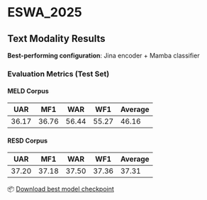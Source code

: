 # ESWA_2025

## Text Modality Results

**Best-performing configuration**: Jina encoder + Mamba classifier

### Evaluation Metrics (Test Set)

#### MELD Corpus

| UAR   | MF1   | WAR   | WF1   | Average |
|-------|-------|-------|-------|---------|
| 36.17 | 36.76 | 56.44 | 55.27 | 46.16   |

#### RESD Corpus

| UAR   | MF1   | WAR   | WF1   | Average |
|-------|-------|-------|-------|---------|
| 37.20 | 37.18 | 37.50 | 37.36 | 37.31   |

📦 [Download best model checkpoint](https://drive.google.com/file/d/1hiDBKrMIJaUJdKnVZbG4tuv6oqykQAS0/view?usp=drive_link)
